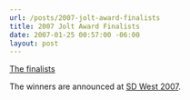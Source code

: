 ```yaml
---
url: /posts/2007-jolt-award-finalists
title: 2007 Jolt Award Finalists
date: 2007-01-25 00:57:00 -06:00
layout: post
---
```


[The finalists](http://www.joltawards.com/2007/)

The winners are announced at [SD West 2007](http://www.sdexpo.com/).
